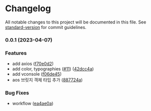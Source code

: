 # Changelog

All notable changes to this project will be documented in this file. See [standard-version](https://github.com/conventional-changelog/standard-version) for commit guidelines.

### 0.0.1 (2023-04-07)


### Features

* add axios ([f70e0d2](https://github.com/GDSC-Daejin/jmt-web/commit/f70e0d2fa6478e43972cbb58b6055107ce4e139f))
* add color, typographies ([#11](https://github.com/GDSC-Daejin/jmt-web/issues/11)) ([42dcc4a](https://github.com/GDSC-Daejin/jmt-web/commit/42dcc4aa48f33d06b3e297c5bbc8ed2de088250e))
* add vconsole ([f06de45](https://github.com/GDSC-Daejin/jmt-web/commit/f06de4514c53b97357114e37c55cc7fa1871eada))
* aos 브릿지 객체 타입 추가 ([887724a](https://github.com/GDSC-Daejin/jmt-web/commit/887724adef6864e68abd9cd6b4d2bd92cfb2b66b))


### Bug Fixes

* workflow ([ea4ae0a](https://github.com/GDSC-Daejin/jmt-web/commit/ea4ae0ae69cb3c13d4b3bc414b8edf46b4251dd3))
